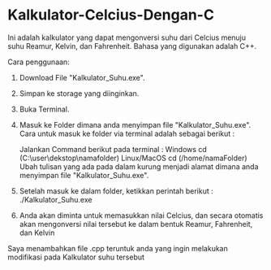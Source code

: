 # Kalkulator-Celcius-Dengan-C
Ini adalah kalkulator yang dapat mengonversi suhu dari Celcius menuju suhu Reamur, Kelvin, dan Fahrenheit.
Bahasa yang digunakan adalah C++.

Cara penggunaan:

1. Download File "Kalkulator_Suhu.exe".
2. Simpan ke storage yang diinginkan.
3. Buka Terminal.  
4. Masuk ke Folder dimana anda menyimpan file "Kalkulator_Suhu.exe".
   Cara untuk masuk ke folder via terminal adalah sebagai berikut :

   Jalankan Command berikut pada terminal :
   Windows
   cd (C:\user\dekstop\namafolder)
   Linux/MacOS
   cd (/home/namaFolder)
   Ubah tulisan yang ada pada dalam kurung menjadi alamat dimana anda menyimpan file "Kalkulator_Suhu.exe".
      
6. Setelah masuk ke dalam folder, ketikkan perintah berikut :
   ./Kalkulator_Suhu.exe
7. Anda akan diminta untuk memasukkan nilai Celcius, dan secara otomatis akan mengonversi nilai tersebut ke dalam bentuk Reamur, Fahrenheit, dan Kelvin

Saya menambahkan file .cpp teruntuk anda yang ingin melakukan modifikasi pada Kalkulator suhu tersebut
